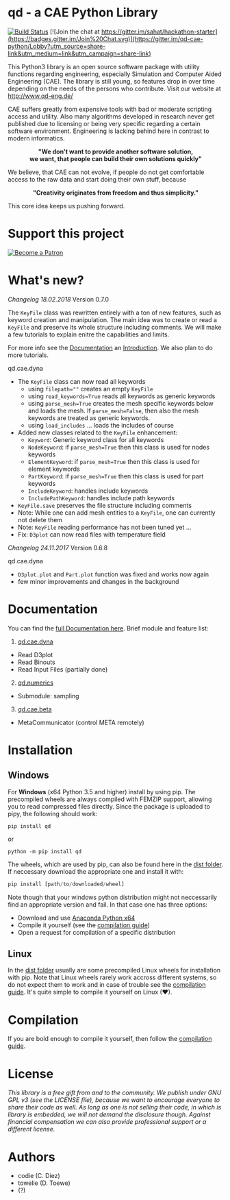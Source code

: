 

# qd - a CAE Python Library

[![Build Status](https://travis-ci.org/qd-cae/qd-cae-python.svg?branch=master)](https://travis-ci.org/qd-cae/qd-cae-python)
[![Join the chat at https://gitter.im/sahat/hackathon-starter](https://badges.gitter.im/Join%20Chat.svg)](https://gitter.im/qd-cae-python/Lobby?utm_source=share-link&utm_medium=link&utm_campaign=share-link)

This Python3 library is an open source software package with utility functions regarding engineering, especially Simulation and Computer Aided Engineering (CAE).
The library is still young, so features drop in over time depending on the needs of the persons who contribute. Visit our website at http://www.qd-eng.de/

CAE suffers greatly from expensive tools with bad or moderate scripting access and utility. Also many algorithms developed in research never get published due to licensing or being very specific regarding a certain software environment. Engineering is lacking behind here in contrast to modern informatics.

<p style="text-align: center;"><b>"We don't want to provide another software solution, 
<br>we want, that people can build their own solutions quickly"</b></p>

We believe, that CAE can not evolve, if people do not get comfortable access to the raw data and start doing their own stuff, because 

<p style="text-align: center;"><b>"Creativity originates from freedom and thus simplicity."</b></p>

This core idea keeps us pushing forward.

# Support this project

[![Become a Patron](https://c5.patreon.com/external/logo/become_a_patron_button.png)](https://www.patreon.com/bePatron?u=8375141)

# What's new?

*Changelog 18.02.2018*
Version 0.7.0

The `KeyFile` class was rewritten entirely with a ton of new features, such as keyword creation and manipulation. The main idea was to create or read a `KeyFile` and preserve its whole structure including comments. We will make a few tutorials to explain enitre the capabilities and limits.

For more info see the [Documentation](https://qd-cae.github.io/qd-cae-python/build/html/index.html) an [Introduction](http://www.qd-eng.de/index.php/2018/02/19/manipulating-ls-dyna-keyfiles-in-python/). We also plan to do more tutorials.


qd.cae.dyna
 - The `KeyFile` class can now read all keywords
   - using `filepath=""` creates an empty `KeyFile` 
   - using `read_keywords=True` reads all keywords as generic keywords
   - using `parse_mesh=True` creates the mesh specific keywords below and loads the mesh. If `parse_mesh=False`, then also the mesh keywords are treated as generic keywords.
   - using `load_includes` ... loads the includes of course
 - Added new classes related to the `KeyFile` enhancement:
   - `Keyword`: Generic keyword class for all keywords
   - `NodeKeyword`: if `parse_mesh=True` then this class is used for nodes keywords
   - `ElementKeyword`: if `parse_mesh=True` then this class is used for element keywords
   - `PartKeyword`: if `parse_mesh=True` then this class is used for part keywords
   - `IncludeKeyword`: handles include keywords
   - `IncludePathKeyword`: handles include path keywords
 - `KeyFile.save` preserves the file structure including comments
 - Note: While one can add mesh entities to a `KeyFile`, one can currently not delete them
 - Note: `KeyFile` reading performance has not been tuned yet ... 
 - Fix: `D3plot` can now read files with temperature field

*Changelog 24.11.2017*
Version 0.6.8

qd.cae.dyna
 - `D3plot.plot` and `Part.plot` function was fixed and works now again
 - few minor improvements and changes in the background


# Documentation

You can find the [full Documentation here](https://qd-cae.github.io/qd-cae-python/build/html/index.html). Brief module and feature list:

1. [qd.cae.dyna ](https://qd-cae.github.io/qd-cae-python/build/html/qd_cae_dyna.html)
  - Read D3plot
  - Read Binouts
  - Read Input Files (partially done)
2. [qd.numerics](https://qd-cae.github.io/qd-cae-python/build/html/qd_numerics.html)
  - Submodule: sampling
3. [qd.cae.beta](https://qd-cae.github.io/qd-cae-python/build/html/qd_cae_beta.html)
  - MetaCommunicator (control META remotely)

# Installation

## Windows

For **Windows** (x64 Python 3.5 and higher) install by using pip. The precompiled wheels are always compiled with FEMZIP support, allowing you to read compressed files directly. Since the package is uploaded to pipy, the following should work:

```
pip install qd
```

or

```
python -m pip install qd
```

The wheels, which are used by pip, can also be found here in the [dist folder](https://github.com/qd-cae/qd-cae-python/tree/master/dist). If neccessary download the appropriate one and install it with:

```python
pip install [path/to/downloaded/wheel]
```

Note though that your windows python distribution might not neccessarily find an appropriate version and fail. In that case one has three options:

 - Download and use [Anaconda Python x64](https://www.continuum.io/downloads#windows)
 - Compile it yourself (see the [compilation guide](https://qd-cae.github.io/qd-cae-python/build/html/compilation_guide.html))  
 - Open a request for compilation of a specific distribution

## Linux

In the [dist folder](https://github.com/qd-cae/qd-cae-python/tree/master/dist) usually are some precompiled Linux wheels for installation with pip. Note that Linux wheels rarely work accross different systems, so do not expect them to work and in case of trouble see the [compilation guide](https://qd-cae.github.io/qd-cae-python/build/html/compilation_guide.html). It's quite simple to compile it yourself on Linux (❤).

# Compilation

If you are bold enough to compile it yourself, then follow the [compilation guide](https://qd-cae.github.io/qd-cae-python/build/html/compilation_guide.html).

# License

*This library is a free gift from and to the community. We publish under GNU GPL v3 (see the LICENSE file), because we want to encourage everyone to share their code as well. As long as one is not selling their code, in which is library is embedded, we will not demand the disclosure though. Against financial compensation we can also provide professional support or a different license.*

# Authors

- codie (C. Diez)
- towelie (D. Toewe)
- (?)
